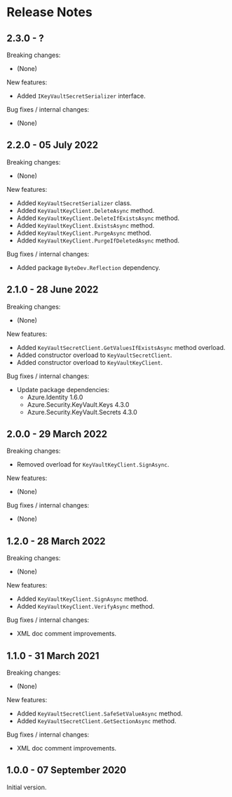 # Release Notes

## 2.3.0 - ?

Breaking changes:
- (None)

New features:
- Added `IKeyVaultSecretSerializer` interface.

Bug fixes / internal changes:
- (None)

## 2.2.0 - 05 July 2022

Breaking changes:
- (None)

New features:
- Added `KeyVaultSecretSerializer` class.
- Added `KeyVaultKeyClient.DeleteAsync` method.
- Added `KeyVaultKeyClient.DeleteIfExistsAsync` method.
- Added `KeyVaultKeyClient.ExistsAsync` method.
- Added `KeyVaultKeyClient.PurgeAsync` method.
- Added `KeyVaultKeyClient.PurgeIfDeletedAsync` method.

Bug fixes / internal changes:
- Added package `ByteDev.Reflection` dependency.

## 2.1.0 - 28 June 2022

Breaking changes:
- (None)

New features:
- Added `KeyVaultSecretClient.GetValuesIfExistsAsync` method overload.
- Added constructor overload to `KeyVaultSecretClient`.
- Added constructor overload to `KeyVaultKeyClient`.

Bug fixes / internal changes:
- Update package dependencies:
  - Azure.Identity 1.6.0
  - Azure.Security.KeyVault.Keys 4.3.0
  - Azure.Security.KeyVault.Secrets 4.3.0

## 2.0.0 - 29 March 2022

Breaking changes:
- Removed overload for `KeyVaultKeyClient.SignAsync`.

New features:
- (None)

Bug fixes / internal changes:
- (None)

## 1.2.0 - 28 March 2022

Breaking changes:
- (None)

New features:
- Added `KeyVaultKeyClient.SignAsync` method.
- Added `KeyVaultKeyClient.VerifyAsync` method.

Bug fixes / internal changes:
- XML doc comment improvements.

## 1.1.0 - 31 March 2021

Breaking changes:
- (None)

New features:
- Added `KeyVaultSecretClient.SafeSetValueAsync` method.
- Added `KeyVaultSecretClient.GetSectionAsync` method.

Bug fixes / internal changes:
- XML doc comment improvements.

## 1.0.0 - 07 September 2020

Initial version.
